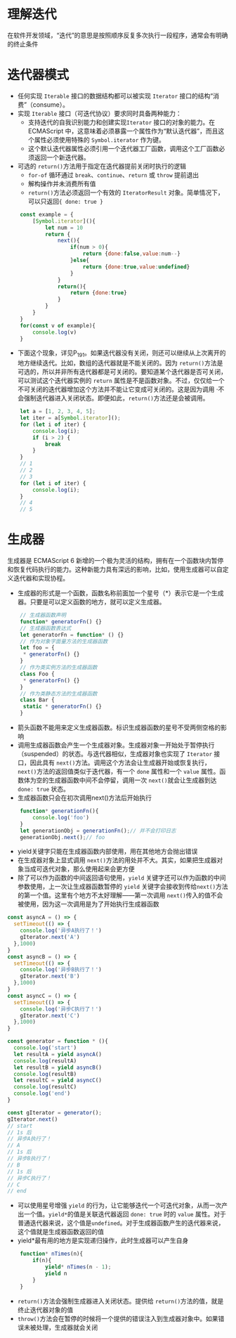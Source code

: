 # 理解迭代
在软件开发领域，“迭代”的意思是按照顺序反复多次执行一段程序，通常会有明确的终止条件
# 迭代器模式
- 任何实现 `Iterable` 接口的数据结构都可以被实现 `Iterator` 接口的结构“消费”（consume）。
- 实现 `Iterable` 接口（可迭代协议）要求同时具备两种能力：
	- 支持迭代的自我识别能力和创建实现`Iterator` 接口的对象的能力。在 ECMAScript 中，这意味着必须暴露一个属性作为“默认迭代器”，而且这个属性必须使用特殊的 `Symbol.iterator` 作为键。
	- 这个默认迭代器属性必须引用一个迭代器工厂函数，调用这个工厂函数必须返回一个新迭代器。
- 可选的 `return()`方法用于指定在迭代器提前关闭时执行的逻辑
	- `for-of` 循环通过 `break`、`continue`、`return` 或 `throw` 提前退出
	- 解构操作并未消费所有值
	- `return()`方法必须返回一个有效的 `IteratorResult` 对象。简单情况下，可以只返回`{ done: true }`
```javascript
	const example = {
		[Symbol.iterator](){
			let num = 10
			return {
				next(){
					if(num > 0){
						return {done:false,value:num--}
					}else{
						return {done:true,value:undefined}
					}
				}
				return(){
					return {done:true}
				}
			}
		}
	}
	for(const v of example){
		console.log(v)
	}
```
- 下面这个现象，详见P<sub>191</sub>。如果迭代器没有关闭，则还可以继续从上次离开的地方继续迭代。比如，数组的迭代器就是不能关闭的。因为 `return()`方法是可选的，所以并非所有迭代器都是可关闭的。要知道某个迭代器是否可关闭，可以测试这个迭代器实例的 `return` 属性是不是函数对象。不过，仅仅给一个不可关闭的迭代器增加这个方法并不能让它变成可关闭的。这是因为调用 ·不会强制迭代器进入关闭状态。即便如此，`return()`方法还是会被调用。
```javascript
	let a = [1, 2, 3, 4, 5]; 
	let iter = a[Symbol.iterator](); 
	for (let i of iter) { 
		console.log(i); 
		if (i > 2) { 
			break 
		} 
	} 
	// 1 
	// 2 
	// 3 
	for (let i of iter) { 
		console.log(i); 
	} 
	// 4 
	// 5
```
# 生成器
生成器是 ECMAScript 6 新增的一个极为灵活的结构，拥有在一个函数块内暂停和恢复代码执行的能力。这种新能力具有深远的影响，比如，使用生成器可以自定义迭代器和实现协程。
- 生成器的形式是一个函数，函数名称前面加一个星号（*）表示它是一个生成器。只要是可以定义函数的地方，就可以定义生成器。
```javascript
	// 生成器函数声明
	function* generatorFn() {} 
	// 生成器函数表达式
	let generatorFn = function* () {} 
	// 作为对象字面量方法的生成器函数
	let foo = { 
	 * generatorFn() {} 
	} 
	// 作为类实例方法的生成器函数
	class Foo { 
	 * generatorFn() {} 
	} 
	// 作为类静态方法的生成器函数
	class Bar { 
	 static * generatorFn() {} 
	}
```
- 箭头函数不能用来定义生成器函数。标识生成器函数的星号不受两侧空格的影响
- 调用生成器函数会产生一个生成器对象。生成器对象一开始处于暂停执行（suspended）的状态。与迭代器相似，生成器对象也实现了 `Iterator` 接口，因此具有 `next()`方法。调用这个方法会让生成器开始或恢复执行，	`next()`方法的返回值类似于迭代器，有一个 `done` 属性和一个 `value` 属性。函数体为空的生成器函数中间不会停留，调用一次 `next()`就会让生成器到达 `done: true` 状态。
- 生成器函数只会在初次调用next()方法后开始执行
```javascript
	function* generationFn(){
		console.log('foo')
	}
	let generationObj = generationFn();// 并不会打印日志
	generationObj.next();// foo
```
- yield关键字只能在生成器函数内部使用，用在其他地方会抛出错误
- 在生成器对象上显式调用 `next()`方法的用处并不大。其实，如果把生成器对象当成可迭代对象，那么使用起来会更方便
- 除了可以作为函数的中间返回语句使用，`yield` 关键字还可以作为函数的中间参数使用，上一次让生成器函数暂停的 `yield` 关键字会接收到传给`next()`方法的第一个值。这里有个地方不太好理解——第一次调用 `next()`传入的值不会被使用，因为这一次调用是为了开始执行生成器函数
```javascript
const asyncA = () => {
  setTimeout(() => {
    console.log('异步A执行了！')
    gIterator.next('A')
  },1000)
}
const asyncB = () => {
  setTimeout(() => {
    console.log('异步B执行了！')
    gIterator.next('B')
  },1000)
}
const asyncC = () => {
  setTimeout(() => {
    console.log('异步C执行了！')
    gIterator.next('C')
  },1000)
}

const generator = function * (){
  console.log('start')
  let resultA = yield asyncA()
  console.log(resultA)
  let resultB = yield asyncB()
  console.log(resultB)
  let resultC = yield asyncC()
  console.log(resultC)
  console.log('end')
}

const gIterator = generator();
gIterator.next()
// start
// 1s 后
// 异步A执行了！
// A
// 1s 后
// 异步B执行了！
// B
// 1s 后
// 异步C执行了！
// C
// end
```
- 可以使用星号增强 `yield` 的行为，让它能够迭代一个可迭代对象，从而一次产出一个值。`yield*`的值是关联迭代器返回 `done: true` 时的 `value` 属性。对于普通迭代器来说，这个值是`undefined`。对于生成器函数产生的迭代器来说，这个值就是生成器函数返回的值
- yield*最有用的地方是实现递归操作，此时生成器可以产生自身
```javascript
	function* nTimes(n){
		if(n){
			yield* nTimes(n - 1);
			yield n
		}
	}
```
- `return()`方法会强制生成器进入关闭状态。提供给 `return()`方法的值，就是终止迭代器对象的值
- `throw()`方法会在暂停的时候将一个提供的错误注入到生成器对象中。如果错误未被处理，生成器就会关闭








